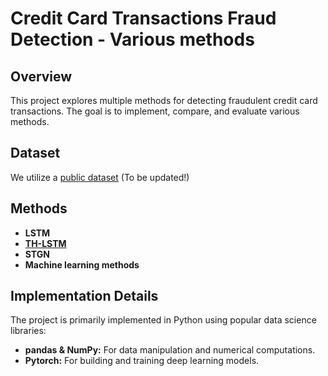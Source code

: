 # Credit Card Transactions Fraud Detection - Various methods

## Overview
This project explores multiple methods for detecting fraudulent credit card transactions. The goal is to implement, compare, and evaluate various methods.

## Dataset
We utilize a [public dataset]()  (To be updated!)

## Methods

- **LSTM**
- [**TH-LSTM**](https://bura.brunel.ac.uk/bitstream/2438/26874/1/FullText.pdf)
- **STGN**
- **Machine learning methods**

## Implementation Details
The project is primarily implemented in Python using popular data science libraries:

- **pandas & NumPy:** For data manipulation and numerical computations.
- **Pytorch:** For building and training deep learning models.